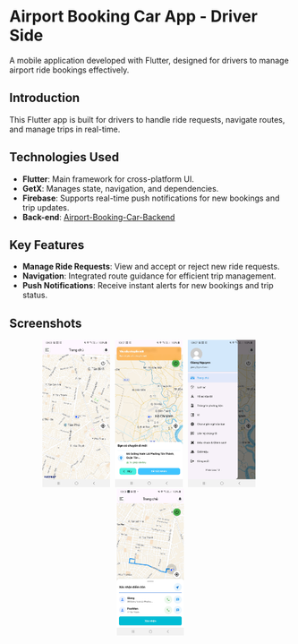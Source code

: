 # Airport Booking Car App - Driver Side

A mobile application developed with Flutter, designed for drivers to manage airport ride bookings effectively.

## Introduction

This Flutter app is built for drivers to handle ride requests, navigate routes, and manage trips in real-time.

## Technologies Used

- **Flutter**: Main framework for cross-platform UI.
- **GetX**: Manages state, navigation, and dependencies.
- **Firebase**: Supports real-time push notifications for new bookings and trip updates.
- **Back-end**: [Airport-Booking-Car-Backend](https://github.com/ndgiang02/Airport-Booking-Car-Backend)

## Key Features

- **Manage Ride Requests**: View and accept or reject new ride requests.
- **Navigation**: Integrated route guidance for efficient trip management.
- **Push Notifications**: Receive instant alerts for new bookings and trip status.

## Screenshots

<p align="center">
  <img src="assets/screenshot/Screenshot_20241031-090042.jpg" alt="Home" width="24%" style="margin-right: 5px;">
  <img src="assets/screenshot/Screenshot_20241031-135749.jpg" alt="Ride Requests Screen" width="24%" style="margin-right: 5px;">
  <img src="assets/screenshot/Screenshot_20241031-090718.jpg" alt="Dashboard" width="24%" style="margin-right: 5px;">
  <img src="assets/screenshot/Screenshot_20241031-135809.jpg" alt="Trip" width="24%">
</p>